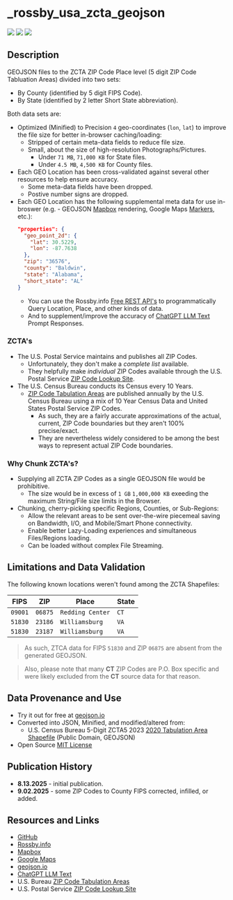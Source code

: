 # _rossby_usa_zcta_geojson

[![](https://img.shields.io/badge/JSON-9.02.2025-deeppink.svg?label=zip.min.json)](https://www.rossby.info)
[![](https://img.shields.io/badge/JSON-9.02.2025-deeppink.svg?label=state.min.json)](https://www.rossby.info)
[![](https://img.shields.io/badge/MIT-License-red.svg)](https://opensource.org/license/mit)

## Description

GEOJSON files to the ZCTA ZIP Code Place level (5 digit ZIP Code Tabluation Areas) divided into two sets:
* By County (identified by 5 digit FIPS Code).
* By State (identified by 2 letter Short State abbreviation).

Both data sets are:
* Optimized (Minified) to Precision `4` geo-coordinates (`lon`, `lat`) to improve the file size for better in-browser caching/loading:
  * Stripped of certain meta-data fields to reduce file size.
  * Small, about the size of high-resolution Photographs/Pictures.
    * Under `71 MB`, `71,000 KB` for State files.
    * Under `4.5 MB`, `4,500 KB` for County files.
* Each GEO Location has been cross-validated against several other resources to help ensure accuracy.
  * Some meta-data fields have been dropped.
  * Postive number signs are dropped.
* Each GEO Location has the following supplemental meta data for use in-broswer (e.g. - GEOJSON [Mapbox](https://www.mapbox.com/) rendering, Google Maps [Markers](https://developers.google.com/maps/documentation/javascript/3d/marker-overview), etc.):
  ```json
  "properties": {
    "geo_point_2d": {
      "lat": 30.5229, 
      "lon": -87.7638
    }, 
    "zip": "36576", 
    "county": "Baldwin", 
    "state": "Alabama", 
    "short_state": "AL"
  }
  ```
  * You can use the Rossby.info [Free REST API's](https://www.rossby.info/free) to programmatically Query Location, Place, and other kinds of data.
  * And to supplement/improve the accuracy of [ChatGPT LLM Text](https://platform.openai.com/docs/actions/introduction) Prompt Responses.

### ZCTA's
* The U.S. Postal Service maintains and publishes all ZIP Codes. 
  * Unfortunately, they don't make a *complete list* available. 
  * They helpfully make *individual* ZIP Codes available through the U.S. Postal Service [ZIP Code Lookup Site](https://tools.usps.com/zip-code-lookup.htm).
* The U.S. Census Bureau conducts its Census every 10 Years.
  * [ZIP Code Tabulation Areas](https://www.census.gov/programs-surveys/geography/guidance/geo-areas/zctas.html) are published annually by the U.S. Census Bureau using a mix of 10 Year Census Data and United States Postal Service ZIP Codes.
    * As such, they are a fairly accurate approximations of the actual, current, ZIP Code boundaries but they aren't 100% precise/exact.
    * They are nevertheless widely considered to be among the best ways to represent actual ZIP Code boundaries.

### Why Chunk ZCTA's?

* Supplying all ZCTA ZIP Codes as a single GEOJSON file would be prohibitive. 
  * The size would be in excess of `1 GB` `1,000,000 KB` exeeding the maximum String/File size limits in the Browser. 
* Chunking, cherry-picking specific Regions, Counties, or Sub-Regions:
  * Allow the relevant areas to be sent over-the-wire piecemeal saving on Bandwidth, I/O, and Mobile/Smart Phone connectivity.
  * Enable better Lazy-Loading experiences and simultaneous Files/Regions loading.
  * Can be loaded without complex File Streaming.
  
## Limitations and Data Validation

The following known locations weren't found among the ZCTA Shapefiles:

| FIPS | ZIP | Place | State | 
| --- | --- | --- | --- |
| `09001`	|	`06875` |	`Redding Center` | `CT` |
| `51830`	|	`23186` |	`Williamsburg` | `VA` |
| `51830`	|	`23187` | `Williamsburg` | `VA` |

> As such, ZTCA data for FIPS `51830` and ZIP `06875` are absent from the generated GEOJSON.

> Also, please note that  many **CT** ZIP Codes are P.O. Box specific and were likely excluded from the **CT** source data for that reason.

## Data Provenance and Use

* Try it out for free at [geojson.io](https://geojson.io)
* Converted into JSON, Minified, and modified/altered from:
    * U.S. Census Bureau 5-Digit ZCTA5 2023 [2020 Tabulation Area Shapefile](https://catalog.data.gov/dataset/tiger-line-shapefile-2023-nation-u-s-2020-census-5-digit-zip-code-tabulation-area-zcta5) (Public Domain, GEOJSON)
* Open Source [MIT License](https://opensource.org/license/mit)

## Publication History

* **8.13.2025** - initial publication.
* **9.02.2025** - some ZIP Codes to County FIPS corrected, infilled, or added.

## Resources and Links

* [GitHub](https://github.com/rossby-info/_rossby_usa_zcta_geojson)
* [Rossby.info](https://www.rossby.info/)
* [Mapbox](https://www.mapbox.com/)
* [Google Maps](https://developers.google.com/maps)
* [geojson.io](https://geojson.io)
* [ChatGPT LLM Text](https://platform.openai.com/docs/actions/introduction)
* U.S. Bureau [ZIP Code Tabulation Areas](https://www.census.gov/programs-surveys/geography/guidance/geo-areas/zctas.html)
* U.S. Postal Service [ZIP Code Lookup Site](https://tools.usps.com/zip-code-lookup.htm)